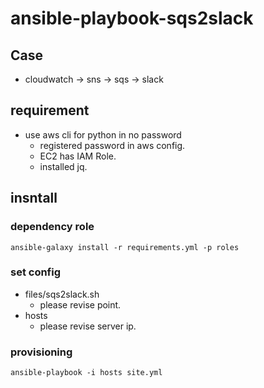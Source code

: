 # ansible-playbook-sqs2slack
## Case
- cloudwatch -> sns -> sqs -> slack

## requirement
- use aws cli for python in no password
    - registered password in aws config.
    - EC2 has IAM Role.
    - installed jq.

## insntall

### dependency role

```
ansible-galaxy install -r requirements.yml -p roles
```

### set config
- files/sqs2slack.sh
    - please revise <value> point.
- hosts
    - please revise server ip.

### provisioning

```
ansible-playbook -i hosts site.yml
```

